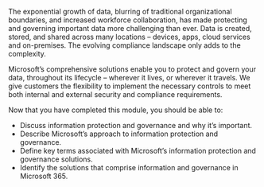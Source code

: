 The exponential growth of data, blurring of traditional organizational boundaries, and increased workforce collaboration, has made protecting and governing important data more challenging than ever. Data is created, stored, and shared across many locations – devices, apps, cloud services and on-premises. The evolving compliance landscape only adds to the complexity.

Microsoft’s comprehensive solutions enable you to protect and govern your data, throughout its lifecycle – wherever it lives, or wherever it travels. We give customers the flexibility to implement the necessary controls to meet both internal and external security and compliance requirements.

Now that you have completed this module, you should be able to:

- Discuss information protection and governance and why it’s important.
- Describe Microsoft’s approach to information protection and governance.
- Define key terms associated with Microsoft’s information protection and governance solutions.
- Identify the solutions that comprise information and governance in Microsoft 365.

